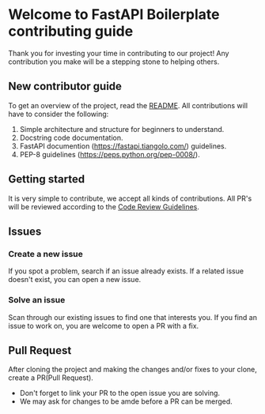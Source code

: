 # Welcome to FastAPI Boilerplate contributing guide

Thank you for investing your time in contributing to our project! Any contribution you make will be a stepping stone to helping others.

## New contributor guide

To get an overview of the project, read the [README](README.md). All contributions will have to consider the following:

1. Simple architecture and structure for beginners to understand.
2. Docstring code documentation.
3. FastAPI documention (https://fastapi.tiangolo.com/) guidelines.
4. PEP-8 guidelines (https://peps.python.org/pep-0008/).

## Getting started

It is very simple to contribute, we accept all kinds of contributions. All PR's will be reviewed according to the [Code Review Guidelines](./docs/code-review-guidelines.md).

## Issues

### Create a new issue

If you spot a problem, search if an issue already exists. If a related issue doesn't exist, you can open a new issue.

### Solve an issue

Scan through our existing issues to find one that interests you. If you find an issue to work on, you are welcome to open a PR with a fix.

## Pull Request

After cloning the project and making the changes and/or fixes to your clone, create a PR(Pull Request).
- Don't forget to link your PR to the open issue you are solving.
- We may ask for changes to be amde before a PR can be merged.
